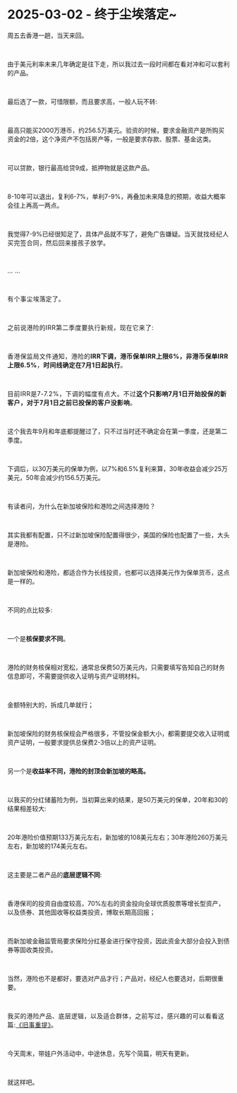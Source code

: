 # 2025-03-02 - 终于尘埃落定~

<p style="visibility: visible;">周五去香港一趟，当天来回。</p><p style="visibility: visible;"><br style="visibility: visible;"></p><p style="visibility: visible;">由于美元利率未来几年确定是往下走，所以我过去一段时间都在看对冲和可以套利的产品。</p><p style="visibility: visible;"><br style="visibility: visible;"></p><p style="visibility: visible;">最后选了一款，可惜限额，而且要求高，一般人玩不转:</p><p style="visibility: visible;"><br style="visibility: visible;"></p><p style="visibility: visible;">最高只能买2000万港币，约256.5万美元。验资的时候，要求金融资产是所购买资金的2倍，这个净资产不包括房产等，一般是要求存款、股票、基金这类。</p><p style="visibility: visible;"><br style="visibility: visible;"></p><p style="visibility: visible;">可以贷款，银行最高给贷9成，抵押物就是这款产品。</p><p style="visibility: visible;"><br style="visibility: visible;"></p><p style="visibility: visible;">8-10年可以退出，复利6-7%，单利7-9%，再叠加未来降息的预期，收益大概率会往上再高一两点。</p><p style="visibility: visible;"><br style="visibility: visible;"></p><p style="visibility: visible;">我觉得7-9%已经很知足了，具体产品就不写了，避免广告嫌疑。<span style="background-color: transparent; letter-spacing: 0.034em; caret-color: var(--weui-BRAND); visibility: visible;">当天就找经纪人买完签合同，然后回来接孩子放学。</span></p><p style="visibility: visible;"><span style="background-color: transparent; letter-spacing: 0.034em; caret-color: var(--weui-BRAND); visibility: visible;"><br style="visibility: visible;"></span></p><p style="visibility: visible;"><span style="background-color: transparent; letter-spacing: 0.034em; caret-color: var(--weui-BRAND); visibility: visible;">… …</span></p><p style="visibility: visible;"><span style="background-color: transparent; letter-spacing: 0.034em; caret-color: var(--weui-BRAND); visibility: visible;"><br style="visibility: visible;"></span></p><p style="visibility: visible;"><span style="background-color: transparent; letter-spacing: 0.034em; caret-color: var(--weui-BRAND); visibility: visible;">有个事尘埃落定了。</span></p><p style="visibility: visible;"><span style="background-color: transparent; letter-spacing: 0.034em; caret-color: var(--weui-BRAND); visibility: visible;"><br style="visibility: visible;"></span></p><p style="visibility: visible;"><span style="background-color: transparent; letter-spacing: 0.034em; caret-color: var(--weui-BRAND); visibility: visible;">之前说港险的IRR第二季度要执行新规，现在它来了:</span></p><p style="visibility: visible;"><br style="visibility: visible;"></p><p style="visibility: visible;"><span style="background-color: transparent; caret-color: var(--weui-BRAND); letter-spacing: 0.034em; visibility: visible;">香港保监局文件通知，港险的</span><span style="background-color: transparent; caret-color: var(--weui-BRAND); letter-spacing: 0.034em; font-weight: bold; visibility: visible;">IRR下调，</span><span style="background-color: transparent; letter-spacing: 0.034em; caret-color: var(--weui-BRAND); visibility: visible;"><span style="font-weight: bold; visibility: visible;">港币保单IRR上限6%，非港币保单IRR上限6.5%</span>，</span><span style="background-color: transparent; caret-color: var(--weui-BRAND); letter-spacing: 0.034em; font-weight: bold; visibility: visible;">时间线确定在7月1日起执行</span><span style="background-color: transparent; caret-color: var(--weui-BRAND); letter-spacing: 0.034em; visibility: visible;">。</span></p><p style="visibility: visible;"><span style="background-color: transparent; caret-color: var(--weui-BRAND); letter-spacing: 0.034em; visibility: visible;"><br style="visibility: visible;"></span></p><p style="visibility: visible;"><span style="letter-spacing: 0.578px; visibility: visible;">目前IRR是7-7.2%，下调的幅度有点大。不过<span style="font-weight: bold; visibility: visible;">这个只影响7月1日开始投保的新客户，对于7月1日之前已投保的客户没影响</span>。</span></p><p style="visibility: visible;"><br style="visibility: visible;"></p><p style="visibility: visible;">这个我去年9月和年底都提醒过了，只不过当时还不确定会在第一季度，还是第二季度。</p><p style="visibility: visible;"><br style="visibility: visible;"></p><p style="visibility: visible;">下调后，以30万美元的保单为例，以7%和6.5%复利来算，30年收益会减少25万美元，50年会减少约156.5万美元。</p><p style="visibility: visible;"><br style="visibility: visible;"></p><p style="visibility: visible;">有读者问，为什么在新加坡保险和港险之间选择港险？</p><p style="visibility: visible;"><br style="visibility: visible;"></p><p style="visibility: visible;">其实我都有配置，只不过新加坡保险配置得很少，美国的保险也配置了一些，大头是港险。</p><p style="visibility: visible;"><br style="visibility: visible;"></p><p>新加坡保险和港险，都适合作为长线投资，也都可以选择美元作为保单货币，这点是一样的。</p><p><br></p><p>不同的点比较多:</p><p><br></p><p>一个是<span style="font-weight: bold;">核保要求不同</span>。</p><p><br></p><p>港险的财务核保相对宽松，通常总保费50万美元内，只需要填写告知自己的财务信息即可，不需要提供收入证明与资产证明材料。</p><p><br></p><p>金额特别大的，拆成几单就行；</p><p><br></p><p>新加坡保险的财务核保规会严格很多，不管投保金额大小，都需要提交收入证明或资产证明，一般要求提供总保费2-3倍以上的资产证明。</p><p><br></p><p>另一个是<span style="font-weight: bold;">收益率不同，港险的封顶会新加坡的略高。</span></p><p><br></p><p>以我买的分红储蓄险为例，当初算出来的结果，是50万美元的保单，20年和30的结果相差较大:</p><p><br></p><p>20年港险价值预期133万美元左右，新加坡的108美元左右；30年港险260万美元左右，新加坡的174美元左右。</p><p><br></p><p>这主要是二者产品的<span style="font-weight: bold;">底层逻辑不同</span>:</p><p><br></p><p>香港保司的投资自由度较高，70%左右的资金投向全球优质股票等增长型资产，以及债券、其他固收等权益类投资，博取长期高回报；</p><p><br></p><p>而新加坡金融监管局要求保险分红基金进行保守投资，因此资金大部分会投入到债券等固收类投资。</p><p><br></p><p>当然，港险也不是都好，要选对产品才行；产品对，经纪人也要选对，后期很重要。</p><p><span style="background-color: transparent;caret-color: var(--weui-BRAND);letter-spacing: 0.034em;"><br></span></p><p><span style="background-color: transparent;caret-color: var(--weui-BRAND);letter-spacing: 0.034em;">我买的港险产品、底层逻辑，以及适合群体，之前写过，感兴趣的可以看看这篇:</span><a localeditorid="tjc6a5q7uow0000000" href="https://mp.weixin.qq.com/s?__biz=Mzg2NTkwNTM4MA==&amp;mid=2247484288&amp;idx=1&amp;sn=541b9378fba1b5abb96a08ad84569efa&amp;scene=21#wechat_redirect" textvalue="《旧事重提》" target="_blank" data-linktype="2" style="background-color: transparent;caret-color: var(--weui-BRAND);letter-spacing: 0.034em;">《旧事重提》</a><span style="background-color: transparent;caret-color: var(--weui-BRAND);letter-spacing: 0.034em;">。</span><br></p><p><br></p><p>今天周末，带娃户外活动中，中途休息，先写个简篇，明天有更新。</p><p><br></p><p>就这样吧。</p><p style="display: none;"><mp-style-type data-value="10000"></mp-style-type></p>